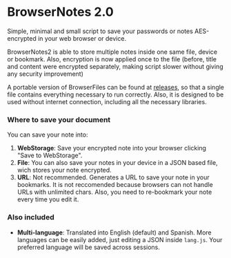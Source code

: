 
# BrowserNotes 2.0
Simple, minimal and small script to save your passwords or notes AES-encrypted in your web browser or device.

BrowserNotes2 is able to store multiple notes inside one same file, device or bookmark. Also, encryption is now applied once to the file (before, title and content were encrypted separately, making script slower without giving any security improvement)

A portable version of BrowserFiles can be found at [releases](https://github.com/mesacarlos/BrowserNotes/releases), so that a single file contains everything necessary to run correctly. Also, it is designed to be used without internet connection, including all the necessary libraries.

### Where to save your document
You can save your note into:

 1. **WebStorage**: Save your encrypted note into your browser clicking "Save to WebStorage".
 2. **File**: You can also save your notes in your device in a JSON based file, wich stores your note encrypted.
 3. **URL**: Not recommended. Generates a URL to save your note in your bookmarks. It is not reccomended because browsers can not handle URLs with unlimited chars. Also, you need to re-bookmark your note every time you edit it.

### Also included

 - **Multi-language**: Translated into English (default) and Spanish. More languages can be easily added, just editing a JSON inside `lang.js`. Your preferred language will be saved across sessions.
